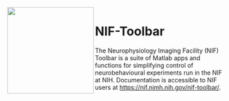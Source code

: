<img src="https://github.com/Phenomenal-Cat/NIF-Toolbar/blob/master/NTB_Docs/source/_images/Logos/NTB%20Logo%20b.png" width="200px" align="left"> 

# NIF-Toolbar
The Neurophysiology Imaging Facility (NIF) Toolbar is a suite of Matlab apps and functions for simplifying control of neurobehavioural experiments run in the NIF at NIH. Documentation is accessible to NIF users at https://nif.nimh.nih.gov/nif-toolbar/.
